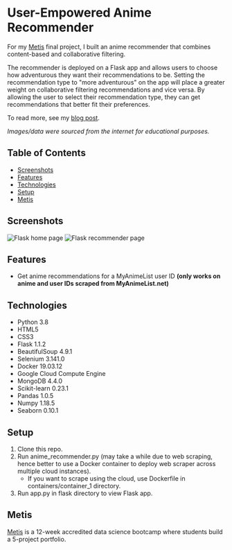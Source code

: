 # User-Empowered Anime Recommender

For my [Metis](https://www.thisismetis.com/data-science-bootcamps) final project, I built an anime recommender that combines content-based and collaborative filtering. 

The recommender is deployed on a Flask app and allows users to choose how adventurous they want their recommendations to be. Setting the recommendation type to "more adventurous" on the app will place a greater weight on collaborative filtering recommendations and vice versa. By allowing the user to select their recommendation type, they can get recommendations that better fit their preferences. 

To read more, see my [blog post](https://binhhoang.io/blog/anime-recommender/). 

*Images/data were sourced from the internet for educational purposes.*

## Table of Contents

* [Screenshots](#screenshots)
* [Features](#features) 
* [Technologies](#technologies)
* [Setup](#setup)
* [Metis](#metis)

## Screenshots

![Flask home page](https://user-images.githubusercontent.com/62628676/97792286-b8978b00-1bb2-11eb-8a9d-7df79a578d28.png)
![Flask recommender page](https://user-images.githubusercontent.com/62628676/93409135-33efe800-f864-11ea-9c10-0396cda3428d.png)

## Features

* Get anime recommendations for a MyAnimeList user ID **(only works on anime and user IDs scraped from MyAnimeList.net)** 

## Technologies

* Python 3.8
* HTML5
* CSS3
* Flask 1.1.2
* BeautifulSoup 4.9.1
* Selenium 3.141.0
* Docker 19.03.12
* Google Cloud Compute Engine
* MongoDB 4.4.0
* Scikit-learn 0.23.1
* Pandas 1.0.5
* Numpy 1.18.5
* Seaborn 0.10.1

## Setup

1. Clone this repo.
2. Run anime_recommender.py (may take a while due to web scraping, hence better to use a Docker container to deploy web scraper across multiple cloud instances).
    * If you want to scrape using the cloud, use Dockerfile in containers/container_1 directory.
3. Run app.py in flask directory to view Flask app.  

## Metis 

[Metis](https://www.thisismetis.com/data-science-bootcamps) is a 12-week accredited data science bootcamp where students build a 5-project portfolio. 
